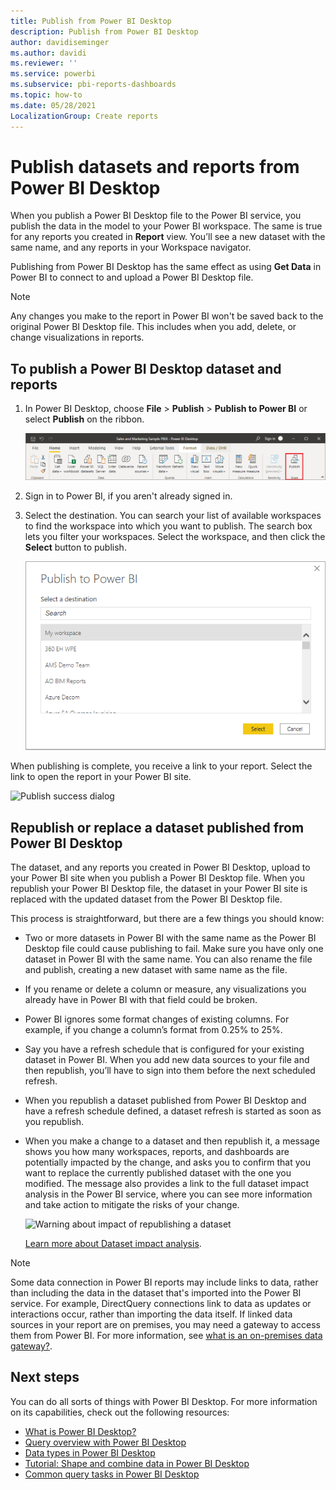 ```yaml
---
title: Publish from Power BI Desktop
description: Publish from Power BI Desktop
author: davidiseminger
ms.author: davidi
ms.reviewer: ''
ms.service: powerbi
ms.subservice: pbi-reports-dashboards
ms.topic: how-to
ms.date: 05/28/2021
LocalizationGroup: Create reports
---
```

# Publish datasets and reports from Power BI Desktop
When you publish a Power BI Desktop file to the Power BI service, you publish the data in the model to your Power BI workspace. The same is true for any reports you created in **Report** view. You’ll see a new dataset with the same name, and any reports in your Workspace navigator.

Publishing from Power BI Desktop has the same effect as using **Get Data** in Power BI to connect to and upload a Power BI Desktop file.

> [!NOTE]
> Any changes you make to the report in Power BI won't be saved back to the original Power BI Desktop file. This includes when you add, delete, or change visualizations in reports.

## To publish a Power BI Desktop dataset and reports
1. In Power BI Desktop, choose **File** \> **Publish** \> **Publish to Power BI** or select **Publish** on the ribbon.  

   ![Publish button](media/desktop-upload-desktop-files/pbid_publish_publishbutton.png)


2. Sign in to Power BI, if you aren't already signed in.
3. Select the destination. You can search your list of available workspaces to find the workspace into which you want to publish. The search box lets you filter your workspaces. Select the workspace, and then click the **Select** button to publish.

   ![Select publish destination](media/desktop-upload-desktop-files/pbid_publish_select_destination.png)

When publishing is complete, you receive a link to your report. Select the link to open the report in your Power BI site.

![Publish success dialog](media/desktop-upload-desktop-files/pbid_publish_success.png)

## Republish or replace a dataset published from Power BI Desktop
The dataset, and any reports you created in Power BI Desktop, upload to your Power BI site when you publish a Power BI Desktop file. When you republish your Power BI Desktop file, the dataset in your Power BI site is replaced with the updated dataset from the Power BI Desktop file.

This process is straightforward, but there are a few things you should know:

* Two or more datasets in Power BI with the same name as the Power BI Desktop file could cause publishing to fail. Make sure you have only one dataset in Power BI with the same name. You can also rename the file and publish, creating a new dataset with same name as the file.
* If you rename or delete a column or measure, any visualizations you already have in Power BI with that field could be broken. 
* Power BI ignores some format changes of existing columns. For example, if you change a column’s format  from 0.25% to 25%.
* Say you have a refresh schedule that is configured for your existing dataset in Power BI. When you add new data sources to your file and then republish, you’ll have to sign into them before the next scheduled refresh.
* When you republish a dataset published from Power BI Desktop and have a refresh schedule defined, a dataset refresh is started as soon as you republish.
* When you make a change to a dataset and then republish it, a message shows you how many workspaces, reports, and dashboards are potentially impacted by the change, and asks you to confirm that you want to replace the currently published dataset with the one you modified. The message also provides a link to the full dataset impact analysis in the Power BI service, where you can see more information and take action to mitigate the risks of your change.

   ![Warning about impact of republishing a dataset](media/desktop-upload-desktop-files/pbid-dataset-impact-analysis-desktop-warning.png)

   [Learn more about Dataset impact analysis](../collaborate-share/service-dataset-impact-analysis.md).

> [!NOTE]
> Some data connection in Power BI reports may include links to data, rather than including the data in the dataset that's imported into the Power BI service. For example, DirectQuery connections link to data as updates or interactions occur, rather than importing the data itself. If linked data sources in your report are on premises, you may need a gateway to access them from Power BI. For more information, see [what is an on-premises data gateway?](../connect-data/service-gateway-onprem.md).
> 

## Next steps

You can do all sorts of things with Power BI Desktop. For more information on its capabilities, check out the following resources:

* [What is Power BI Desktop?](../fundamentals/desktop-what-is-desktop.md)
* [Query overview with Power BI Desktop](../transform-model/desktop-query-overview.md)
* [Data types in Power BI Desktop](../connect-data/desktop-data-types.md)
* [Tutorial: Shape and combine data in Power BI Desktop](../connect-data/desktop-shape-and-combine-data.md)
* [Common query tasks in Power BI Desktop](../transform-model/desktop-common-query-tasks.md)
